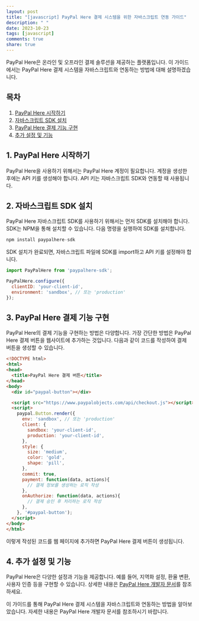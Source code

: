 ```yaml
---
layout: post
title: "[javascript] PayPal Here 결제 시스템을 위한 자바스크립트 연동 가이드"
description: " "
date: 2023-10-23
tags: [javascript]
comments: true
share: true
---
```


PayPal Here은 온라인 및 오프라인 결제 솔루션을 제공하는 플랫폼입니다. 이 가이드에서는 PayPal Here 결제 시스템을 자바스크립트와 연동하는 방법에 대해 설명하겠습니다.

## 목차

1. [PayPal Here 시작하기](#1-paypal-here-시작하기)
2. [자바스크립트 SDK 설치](#2-자바스크립트-sdk-설치)
3. [PayPal Here 결제 기능 구현](#3-paypal-here-결제-기능-구현)
4. [추가 설정 및 기능](#4-추가-설정-및-기능)

## 1. PayPal Here 시작하기

PayPal Here을 사용하기 위해서는 PayPal Here 계정이 필요합니다. 계정을 생성한 후에는 API 키를 생성해야 합니다. API 키는 자바스크립트 SDK와 연동할 때 사용됩니다.

## 2. 자바스크립트 SDK 설치

PayPal Here 자바스크립트 SDK를 사용하기 위해서는 먼저 SDK를 설치해야 합니다. SDK는 NPM을 통해 설치할 수 있습니다. 다음 명령을 실행하여 SDK를 설치합니다.

```javascript
npm install paypalhere-sdk
```

SDK 설치가 완료되면, 자바스크립트 파일에 SDK를 import하고 API 키를 설정해야 합니다.

```javascript
import PayPalHere from 'paypalhere-sdk';

PayPalHere.configure({
  clientID: 'your-client-id',
  environment: 'sandbox', // 또는 'production'
});
```

## 3. PayPal Here 결제 기능 구현

PayPal Here의 결제 기능을 구현하는 방법은 다양합니다. 가장 간단한 방법은 PayPal Here 결제 버튼을 웹사이트에 추가하는 것입니다. 다음과 같이 코드를 작성하여 결제 버튼을 생성할 수 있습니다.

```html
<!DOCTYPE html>
<html>
<head>
  <title>PayPal Here 결제 버튼</title>
</head>
<body>
  <div id="paypal-button"></div>

  <script src="https://www.paypalobjects.com/api/checkout.js"></script>
  <script>
    paypal.Button.render({
      env: 'sandbox', // 또는 'production'
      client: {
        sandbox: 'your-client-id',
        production: 'your-client-id',
      },
      style: {
        size: 'medium',
        color: 'gold',
        shape: 'pill',
      },
      commit: true,
      payment: function(data, actions){
        // 결제 정보를 생성하는 로직 작성
      },
      onAuthorize: function(data, actions){
        // 결제 승인 후 처리하는 로직 작성
      },
    }, '#paypal-button');
  </script>
</body>
</html>
```

이렇게 작성된 코드를 웹 페이지에 추가하면 PayPal Here 결제 버튼이 생성됩니다.

## 4. 추가 설정 및 기능

PayPal Here은 다양한 설정과 기능을 제공합니다. 예를 들어, 지역화 설정, 환율 변환, 사용자 인증 등을 구현할 수 있습니다. 상세한 내용은 [PayPal Here 개발자 문서](https://developer.paypal.com/docs/paypal-here/)를 참조하세요.

이 가이드를 통해 PayPal Here 결제 시스템을 자바스크립트와 연동하는 방법을 알아보았습니다. 자세한 내용은 PayPal Here 개발자 문서를 참조하시기 바랍니다.